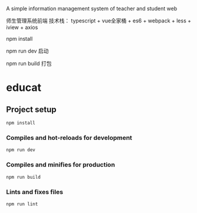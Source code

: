 A simple information management system of teacher and student web

师生管理系统前端 技术栈： typescript + vue全家桶 + es6 + webpack + less + iview + axios

npm install

npm run dev 启动

npm run build 打包


# educat

## Project setup
```
npm install
```

### Compiles and hot-reloads for development
```
npm run dev
```

### Compiles and minifies for production
```
npm run build
```

### Lints and fixes files
```
npm run lint
```
